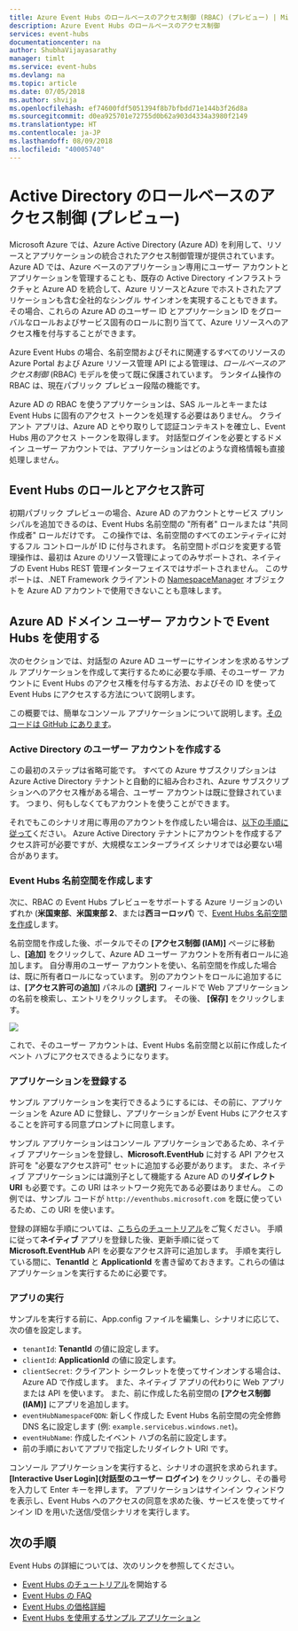 ```yaml
---
title: Azure Event Hubs のロールベースのアクセス制御 (RBAC) (プレビュー) | Microsoft Docs
description: Azure Event Hubs のロールベースのアクセス制御
services: event-hubs
documentationcenter: na
author: ShubhaVijayasarathy
manager: timlt
ms.service: event-hubs
ms.devlang: na
ms.topic: article
ms.date: 07/05/2018
ms.author: shvija
ms.openlocfilehash: ef74600fdf5051394f8b7bfbdd71e144b3f26d8a
ms.sourcegitcommit: d0ea925701e72755d0b62a903d4334a3980f2149
ms.translationtype: HT
ms.contentlocale: ja-JP
ms.lasthandoff: 08/09/2018
ms.locfileid: "40005740"
---
```

# <a name="active-directory-role-based-access-control-preview"></a>Active Directory のロールベースのアクセス制御 (プレビュー)

Microsoft Azure では、Azure Active Directory (Azure AD) を利用して、リソースとアプリケーションの統合されたアクセス制御管理が提供されています。 Azure AD では、Azure ベースのアプリケーション専用にユーザー アカウントとアプリケーションを管理することも、既存の Active Directory インフラストラクチャと Azure AD を統合して、Azure リソースとAzure でホストされたアプリケーションも含む全社的なシングル サインオンを実現することもできます。 その場合、これらの Azure AD のユーザー ID とアプリケーション ID をグローバルなロールおよびサービス固有のロールに割り当てて、Azure リソースへのアクセス権を付与することができます。

Azure Event Hubs の場合、名前空間およびそれに関連するすべてのリソースの Azure Portal および Azure リソース管理 API による管理は、*ロールベースのアクセス制御* (RBAC) モデルを使って既に保護されています。 ランタイム操作の RBAC は、現在パブリック プレビュー段階の機能です。 

Azure AD の RBAC を使うアプリケーションは、SAS ルールとキーまたは Event Hubs に固有のアクセス トークンを処理する必要はありません。 クライアント アプリは、Azure AD とやり取りして認証コンテキストを確立し、Event Hubs 用のアクセス トークンを取得します。 対話型ログインを必要とするドメイン ユーザー アカウントでは、アプリケーションはどのような資格情報も直接処理しません。

## <a name="event-hubs-roles-and-permissions"></a>Event Hubs のロールとアクセス許可

初期パブリック プレビューの場合、Azure AD のアカウントとサービス プリンシパルを追加できるのは、Event Hubs 名前空間の "所有者" ロールまたは "共同作成者" ロールだけです。 この操作では、名前空間のすべてのエンティティに対するフル コントロールが ID に付与されます。 名前空間トポロジを変更する管理操作は、最初は Azure のリソース管理によってのみサポートされ、ネイティブの Event Hubs REST 管理インターフェイスではサポートされません。 このサポートは、.NET Framework クライアントの [NamespaceManager](/dotnet/api/microsoft.servicebus.namespacemanager) オブジェクトを Azure AD アカウントで使用できないことも意味します。  

## <a name="use-event-hubs-with-an-azure-ad-domain-user-account"></a>Azure AD ドメイン ユーザー アカウントで Event Hubs を使用する

次のセクションでは、対話型の Azure AD ユーザーにサインオンを求めるサンプル アプリケーションを作成して実行するために必要な手順、そのユーザー アカウントに Event Hubs のアクセス権を付与する方法、およびその ID を使って Event Hubs にアクセスする方法について説明します。 

この概要では、簡単なコンソール アプリケーションについて説明します。[そのコードは GitHub にあります](https://github.com/Azure/azure-event-hubs/tree/master/samples/DotNet/Rbac/EventHubsSenderReceiverRbac/)。

### <a name="create-an-active-directory-user-account"></a>Active Directory のユーザー アカウントを作成する

この最初のステップは省略可能です。 すべての Azure サブスクリプションは Azure Active Directory テナントと自動的に組み合わされ、Azure サブスクリプションへのアクセス権がある場合、ユーザー アカウントは既に登録されています。 つまり、何もしなくてもアカウントを使うことができます。 

それでもこのシナリオ用に専用のアカウントを作成したい場合は、[以下の手順に従って](../automation/automation-create-aduser-account.md)ください。 Azure Active Directory テナントにアカウントを作成するアクセス許可が必要ですが、大規模なエンタープライズ シナリオでは必要ない場合があります。

### <a name="create-an-event-hubs-namespace"></a>Event Hubs 名前空間を作成します

次に、RBAC の Event Hubs プレビューをサポートする Azure リージョンのいずれか (**米国東部**、**米国東部 2**、または**西ヨーロッパ**) で、[Event Hubs 名前空間を作成](event-hubs-create.md)します。 

名前空間を作成した後、ポータルでその **[アクセス制御 (IAM)]** ページに移動し、**[追加]** をクリックして、Azure AD ユーザー アカウントを所有者ロールに追加します。 自分専用のユーザー アカウントを使い、名前空間を作成した場合は、既に所有者ロールになっています。 別のアカウントをロールに追加するには、**[アクセス許可の追加]** パネルの **[選択]** フィールドで Web アプリケーションの名前を検索し、エントリをクリックします。 その後、 **[保存]** をクリックします。
 
![](./media/event-hubs-role-based-access-control/rbac1.PNG)

これで、そのユーザー アカウントは、Event Hubs 名前空間と以前に作成したイベント ハブにアクセスできるようになります。
 
### <a name="register-the-application"></a>アプリケーションを登録する

サンプル アプリケーションを実行できるようにするには、その前に、アプリケーションを Azure AD に登録し、アプリケーションが Event Hubs にアクセスすることを許可する同意プロンプトに同意します。 

サンプル アプリケーションはコンソール アプリケーションであるため、ネイティブ アプリケーションを登録し、**Microsoft.EventHub** に対する API アクセス許可を "必要なアクセス許可" セットに追加する必要があります。 また、ネイティブ アプリケーションには識別子として機能する Azure AD の**リダイレクト URI** も必要です。この URI はネットワーク宛先である必要はありません。 この例では、サンプル コードが `http://eventhubs.microsoft.com` を既に使っているため、この URI を使います。

登録の詳細な手順については、[こちらのチュートリアル](../active-directory/develop/quickstart-v1-integrate-apps-with-azure-ad.md)をご覧ください。 手順に従って**ネイティブ** アプリを登録した後、更新手順に従って **Microsoft.EventHub** API を必要なアクセス許可に追加します。 手順を実行している間に、**TenantId** と **ApplicationId** を書き留めておきます。これらの値はアプリケーションを実行するために必要です。

### <a name="run-the-app"></a>アプリの実行

サンプルを実行する前に、App.config ファイルを編集し、シナリオに応じて、次の値を設定します。

- `tenantId`: **TenantId** の値に設定します。
- `clientId`: **ApplicationId** の値に設定します。 
- `clientSecret`: クライアント シークレットを使ってサインオンする場合は、Azure AD で作成します。 また、ネイティブ アプリの代わりに Web アプリまたは API を使います。 また、前に作成した名前空間の **[アクセス制御 (IAM)]** にアプリを追加します。
- `eventHubNamespaceFQDN`: 新しく作成した Event Hubs 名前空間の完全修飾 DNS 名に設定します (例: `example.servicebus.windows.net`)。
- `eventHubName`: 作成したイベント ハブの名前に設定します。
- 前の手順においてアプリで指定したリダイレクト URI です。
 
コンソール アプリケーションを実行すると、シナリオの選択を求められます。**[Interactive User Login]\(対話型のユーザー ログイン\)** をクリックし、その番号を入力して Enter キーを押します。 アプリケーションはサインイン ウィンドウを表示し、Event Hubs へのアクセスの同意を求めた後、サービスを使ってサインイン ID を用いた送信/受信シナリオを実行します。

## <a name="next-steps"></a>次の手順

Event Hubs の詳細については、次のリンクを参照してください。

* [Event Hubs のチュートリアル](event-hubs-dotnet-standard-getstarted-send.md)を開始する
* [Event Hubs の FAQ](event-hubs-faq.md)
* [Event Hubs の価格詳細](https://azure.microsoft.com/pricing/details/event-hubs/)
* [Event Hubs を使用するサンプル アプリケーション](https://github.com/Azure/azure-event-hubs/tree/master/samples)
